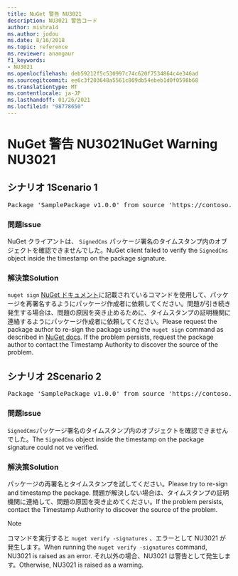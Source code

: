 ```yaml
---
title: NuGet 警告 NU3021
description: NU3021 警告コード
author: mishra14
ms.author: jodou
ms.date: 8/16/2018
ms.topic: reference
ms.reviewer: anangaur
f1_keywords:
- NU3021
ms.openlocfilehash: deb59212f5c530997c74c620f7534864c4e346ad
ms.sourcegitcommit: ee6c3f203648a5561c809db54ebeb1d0f0598b68
ms.translationtype: MT
ms.contentlocale: ja-JP
ms.lasthandoff: 01/26/2021
ms.locfileid: "98778650"
---
```

# <a name="nuget-warning-nu3021"></a><span data-ttu-id="4aafa-103">NuGet 警告 NU3021</span><span class="sxs-lookup"><span data-stu-id="4aafa-103">NuGet Warning NU3021</span></span>

## <a name="scenario-1"></a><span data-ttu-id="4aafa-104">シナリオ 1</span><span class="sxs-lookup"><span data-stu-id="4aafa-104">Scenario 1</span></span>

<pre>Package 'SamplePackage v1.0.0' from source 'https://contoso.com/index.json': The primary signature's timestamp signature validation failed.</pre>

### <a name="issue"></a><span data-ttu-id="4aafa-105">問題</span><span class="sxs-lookup"><span data-stu-id="4aafa-105">Issue</span></span>

<span data-ttu-id="4aafa-106">NuGet クライアントは、 `SignedCms` パッケージ署名のタイムスタンプ内のオブジェクトを確認できませんでした。</span><span class="sxs-lookup"><span data-stu-id="4aafa-106">NuGet client failed to verify the `SignedCms` object inside the timestamp on the package signature.</span></span>


### <a name="solution"></a><span data-ttu-id="4aafa-107">解決策</span><span class="sxs-lookup"><span data-stu-id="4aafa-107">Solution</span></span>

<span data-ttu-id="4aafa-108">`nuget sign` [NuGet ドキュメント](../../create-packages/sign-a-package.md)に記載されているコマンドを使用して、パッケージを再署名するようにパッケージ作成者に依頼してください。問題が引き続き発生する場合は、問題の原因を突き止めるために、タイムスタンプの証明機関に連絡するようにパッケージ作成者に依頼してください。</span><span class="sxs-lookup"><span data-stu-id="4aafa-108">Please request the package author to re-sign the package using the `nuget sign` command as described in [NuGet docs](../../create-packages/sign-a-package.md). If the problem persists, request the package author to contact the Timestamp Authority to discover the source of the problem.</span></span>



## <a name="scenario-2"></a><span data-ttu-id="4aafa-109">シナリオ 2</span><span class="sxs-lookup"><span data-stu-id="4aafa-109">Scenario 2</span></span>

<pre>Package 'SamplePackage v1.0.0' from source 'https://contoso.com/index.json': The timestamp signature validation failed.</pre>

### <a name="issue"></a><span data-ttu-id="4aafa-110">問題</span><span class="sxs-lookup"><span data-stu-id="4aafa-110">Issue</span></span>

<span data-ttu-id="4aafa-111">`SignedCms`パッケージ署名のタイムスタンプ内のオブジェクトを確認できませんでした。</span><span class="sxs-lookup"><span data-stu-id="4aafa-111">The `SignedCms` object inside the timestamp on the package signature could not ve verified.</span></span>


### <a name="solution"></a><span data-ttu-id="4aafa-112">解決策</span><span class="sxs-lookup"><span data-stu-id="4aafa-112">Solution</span></span>

<span data-ttu-id="4aafa-113">パッケージの再署名とタイムスタンプを試してください。</span><span class="sxs-lookup"><span data-stu-id="4aafa-113">Please try to re-sign and timestamp the package.</span></span> <span data-ttu-id="4aafa-114">問題が解決しない場合は、タイムスタンプの証明機関に連絡して、問題の原因を突き止めてください。</span><span class="sxs-lookup"><span data-stu-id="4aafa-114">If the problem persists, contact the Timestamp Authority to discover the source of the problem.</span></span>


> [!Note]
> <span data-ttu-id="4aafa-115">コマンドを実行すると `nuget verify -signatures` 、エラーとして NU3021 が発生します。</span><span class="sxs-lookup"><span data-stu-id="4aafa-115">When running the `nuget verify -signatures` command, NU3021 is raised as an error.</span></span> <span data-ttu-id="4aafa-116">それ以外の場合、NU3021 は警告として発生します。</span><span class="sxs-lookup"><span data-stu-id="4aafa-116">Otherwise, NU3021 is raised as a warning.</span></span>
